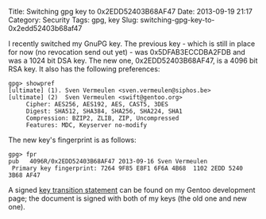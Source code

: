 Title: Switching gpg key to 0x2EDD52403B68AF47
Date: 2013-09-19 21:17
Category: Security
Tags: gpg, key
Slug: switching-gpg-key-to-0x2edd52403b68af47

I recently switched my GnuPG key. The previous key - which is still in
place for now (no revocation send out yet) - was 0x5DFAB3ECCDBA2FDB and
was a 1024 bit DSA key. The new one, 0x2EDD52403B68AF47, is a 4096 bit
RSA key. It also has the following preferences:

    gpg> showpref
    [ultimate] (1). Sven Vermeulen <sven.vermeulen@siphos.be>
    [ultimate] (2)  Sven Vermeulen <swift@gentoo.org>
         Cipher: AES256, AES192, AES, CAST5, 3DES
         Digest: SHA512, SHA384, SHA256, SHA224, SHA1
         Compression: BZIP2, ZLIB, ZIP, Uncompressed
         Features: MDC, Keyserver no-modify

The new key's fingerprint is as follows:

    gpg> fpr
    pub   4096R/0x2EDD52403B68AF47 2013-09-16 Sven Vermeulen 
     Primary key fingerprint: 7264 9F85 E8F1 6F6A 4B68  1102 2EDD 5240 3B68 AF47

A signed [key transition
statement](http://dev.gentoo.org/~swift/key-transition.txt.asc) can be
found on my Gentoo development page; the document is signed with both of
my keys (the old one and new one).
